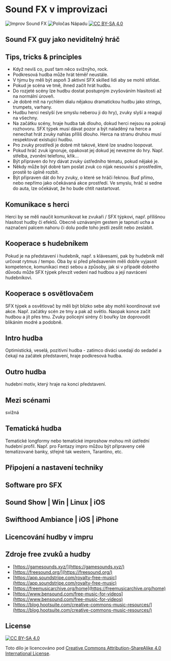 # Sound FX v improvizaci

![Improv Sound FX](https://img.shields.io/badge/Improv-Sound-FX-red) ![Poločas Nápadu](https://img.shields.io/badge/Poločas-Nápadu-green) [![CC BY-SA 4.0][cc-by-sa-shield]][cc-by-sa]

## Sound FX guy jako neviditelný hráč

## Tips, tricks & principles
- Když nevíš co, pusť tam něco svižnýho, rock.
- Podkresová hudba může hrát téměř neustále.
- V týmu by měli být aspoň 3 aktivní SFX skilled lidi aby se mohli střídat.
- Pokud je scéna ve tmě, ihned začít hrát hudbu.
- Do rozjeté scény lze hudbu dostat postupným zvyšováním hlasitosti až na normální úroveň.
- Je dobré mít na rychlém dialu nějakou dramatickou hudbu jako strings, trumpets, varhany.
- Hudbu herci neslyší (ve smyslu neberou ji do hry), zvuky slyší a reagují na všechny.
- Na začátku scény, hraje hudba tak dlouho, dokud herci nejsou na pokraji rozhovoru. SFX týpek musí dávat pozor a být naladěný na herce a nenechat hrát zvuky nahlas příliš dlouho. Herca na stranu druhou musí respektovat existující hudbu.
- Pro zvuky prostředí je dobré mít takové, které lze snadno loopovat.
- Pokud hráč zvuk ignoruje, opakovat jej dokud jej nevezme do hry. Např. střelba, zvonění telefonu, křik...
- Být připraven do hry dávat zvuky ústředního tématu, pokud nějaké je.
- Někdy může být dobré tam poslat zvuk co nijak nesouvisí s prostředím, prostě to úplně rozbít.
- Být připraven dát do hry zvuky, o které se hráči řeknou. Buď přímo, nebo nepřímo jako očekávaná akce prostředí. Ve smyslu, hráč si sedne do auta, lze očekávat, že ho bude chtít nastartovat.

## Komunikace s herci
Herci by se měli naučit komunikovat ke zvukaři / SFX týpkovi, např. přílišnou hlasitost hudby či efektů. Obecně uznávaným gestem je tapnutí ucha a naznačení palcem nahoru či dolu podle toho jestli zesílit nebo zeslabit.

## Kooperace s hudebníkem
Pokud je na představení i hudebník, např. s klávesami, pak by hudebník měl určovat rytmus / tempo. Oba by si před předsavením měli dobře vyjasnit kompetence, komunikaci mezi sebou a způsoby, jak si v případě dobrého důvodu může SFX týpek převzít vedení nad hudbou a její navrácení hudebníkovi. 

## Kooperace s osvětlovačem
SFX týpek a osvětlovač by měli být blízko sebe aby mohli koordinovat své akce. Např. začátky scén ze tmy a pak až světlo. Naopak konce začít hudbou a jít přes tmu. Zvuky policejní sirény či bouřky lze doprovodit blikáním modré a podobně.

## Intro hudba

Optimistická, veselá, pozitivní hudba - zatímco diváci usedají do sedadel a čekají na začátek představení, hraje podkresová hudba.

## Outro hudba

hudební motiv, který hraje na konci představení. 

## Mezi scénami

svižná

## Tematická hudba
Tematické longformy nebo tematické improshow mohou mít ústřední hudební profil. Např. pro Fantazy impro můžou být připraveny celé tematizované banky, střejně tak western, Tarantino, etc. 

## Připojení a nastavení techniky

## Software pro SFX

## Sound Show | Win | Linux | iOS

## Swifthood Ambiance | iOS | iPhone

## Licencování hudby v impru

## Zdroje free zvuků a hudby

- [https://gamesounds.xyz/](https://gamesounds.xyz/)
- [https://freesound.org/](https://freesound.org/)
- [https://app.soundstripe.com/royalty-free-music](https://app.soundstripe.com/royalty-free-music)
- [https://freemusicarchive.org/home](https://freemusicarchive.org/home)
- [https://www.bensound.com/free-music-for-videos](https://www.bensound.com/free-music-for-videos)
- [https://blog.hootsuite.com/creative-commons-music-resources/](https://blog.hootsuite.com/creative-commons-music-resources/)

## License
[![CC BY-SA 4.0][cc-by-sa-shield]][cc-by-sa]

Toto dílo je licencováno pod 
[Creative Commons Attribution-ShareAlike 4.0 International License][cc-by-sa].

[cc-by-sa]: http://creativecommons.org/licenses/by-sa/4.0/
[cc-by-sa-image]: https://licensebuttons.net/l/by-sa/4.0/88x31.png
[cc-by-sa-shield]: https://img.shields.io/badge/License-CC%20BY--SA%204.0-lightgrey.svg
